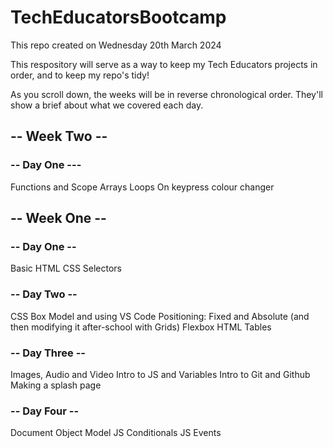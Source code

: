 # TechEducatorsBootcamp

This repo created on Wednesday 20th March 2024

This respository will serve as a way to keep my Tech Educators projects in order, and to keep my repo's tidy!

As you scroll down, the weeks will be in reverse chronological order.
They'll show a brief about what we covered each day.

## -- Week Two --

### -- Day One ---

Functions and Scope
Arrays
Loops
On keypress colour changer

## -- Week One --

### -- Day One --

Basic HTML
CSS Selectors

### -- Day Two --

CSS Box Model and using VS Code
Positioning: Fixed and Absolute (and then modifying it after-school with Grids)
Flexbox
HTML Tables

### -- Day Three --

Images, Audio and Video
Intro to JS and Variables
Intro to Git and Github
Making a splash page

### -- Day Four --

Document Object Model
JS Conditionals
JS Events
